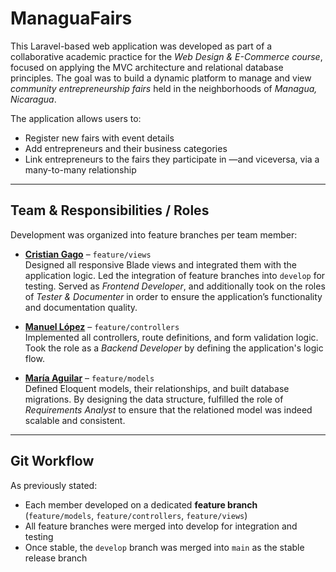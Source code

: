 # ManaguaFairs

This Laravel-based web application was developed as part of a collaborative academic practice for the *Web Design & E-Commerce course*,  focused on applying the MVC architecture and relational database principles. The goal was to build a dynamic platform to manage and view *community entrepreneurship fairs* held in the neighborhoods of *Managua, Nicaragua*.

The application allows users to:
- Register new fairs with event details
- Add entrepreneurs and their business categories
- Link entrepreneurs to the fairs they participate in —and viceversa, via a many-to-many relationship

---

## Team & Responsibilities / Roles

Development was organized into feature branches per team member:

- **[Cristian Gago](https://github.com/Criqua)** – `feature/views`  
  Designed all responsive Blade views and integrated them with the application logic. Led the integration of feature branches into `develop` for testing. Served as *Frontend Developer*, and additionally took on the roles of *Tester & Documenter* in order to ensure the application’s functionality and documentation quality.

- **[Manuel López](https://github.com/ElVatoEste)** – `feature/controllers`  
  Implemented all controllers, route definitions, and form validation logic. Took the role as a *Backend Developer* by defining the application's logic flow.

- **[María Aguilar](https://github.com/mabelenaa)** – `feature/models`  
  Defined Eloquent models, their relationships, and built database migrations. By designing the data structure, fulfilled the role of *Requirements Analyst* to ensure that the relationed model was indeed scalable and consistent.

---

## Git Workflow

As previously stated:
- Each member developed on a dedicated **feature branch** (`feature/models`, `feature/controllers`, `feature/views`)
- All feature branches were merged into develop for integration and testing
- Once stable, the `develop` branch was merged into `main` as the stable release branch
